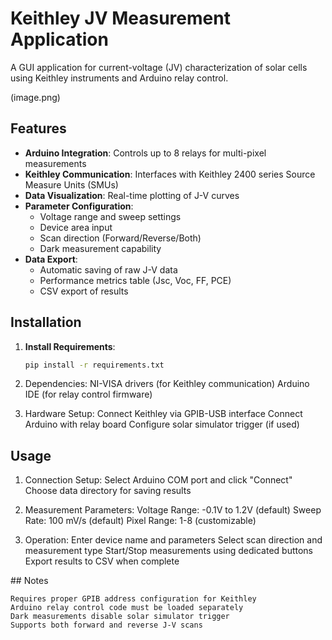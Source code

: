 # Keithley JV Measurement Application

A GUI application for current-voltage (JV) characterization of solar cells using Keithley instruments and Arduino relay control.

(image.png)

## Features

- **Arduino Integration**: Controls up to 8 relays for multi-pixel measurements
- **Keithley Communication**: Interfaces with Keithley 2400 series Source Measure Units (SMUs)
- **Data Visualization**: Real-time plotting of J-V curves
- **Parameter Configuration**:
  - Voltage range and sweep settings
  - Device area input
  - Scan direction (Forward/Reverse/Both)
  - Dark measurement capability
- **Data Export**:
  - Automatic saving of raw J-V data
  - Performance metrics table (Jsc, Voc, FF, PCE)
  - CSV export of results

## Installation

1. **Install Requirements**:

   ```bash
   pip install -r requirements.txt
   ```

2. Dependencies:
   NI-VISA drivers (for Keithley communication)
   Arduino IDE (for relay control firmware)

3. Hardware Setup:
   Connect Keithley via GPIB-USB interface
   Connect Arduino with relay board
   Configure solar simulator trigger (if used)

## Usage

1. Connection Setup:
   Select Arduino COM port and click "Connect"
   Choose data directory for saving results

2. Measurement Parameters:
   Voltage Range: -0.1V to 1.2V (default)
   Sweep Rate: 100 mV/s (default)
   Pixel Range: 1-8 (customizable)

3. Operation:
   Enter device name and parameters
   Select scan direction and measurement type
   Start/Stop measurements using dedicated buttons
   Export results to CSV when complete

## Notes

    Requires proper GPIB address configuration for Keithley
    Arduino relay control code must be loaded separately
    Dark measurements disable solar simulator trigger
    Supports both forward and reverse J-V scans
